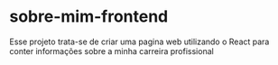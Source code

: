 # sobre-mim-frontend

Esse projeto trata-se de criar uma pagina web utilizando o React para conter informações sobre a minha carreira profissional
